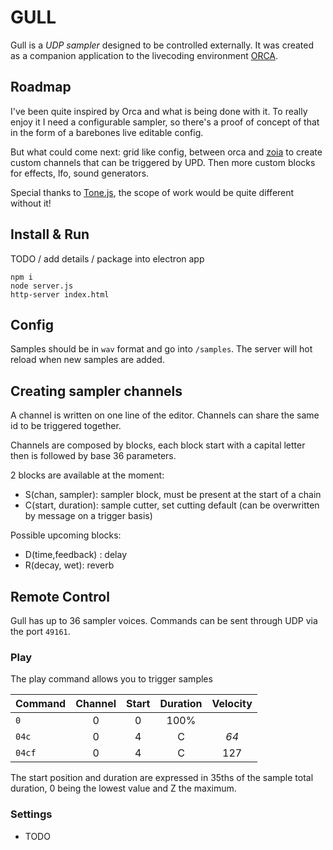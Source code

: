 # GULL

Gull is a *UDP sampler* designed to be controlled externally. It was created as a companion application to the livecoding environment [ORCA](https://hundredrabbits.itch.io/orca).

## Roadmap
I've been quite inspired by Orca and what is being done with it.
To really enjoy it I need a configurable sampler, so there's a proof of concept of that in the form of a barebones live editable config.

But what could come next: grid like config, between orca and [zoia](https://empresseffects.com/products/zoia) to create custom channels that can be triggered by UPD.
Then more custom blocks for effects, lfo, sound generators.

Special thanks to [Tone.js](https://tonejs.github.io), the scope of work would be quite different without it!

## Install & Run

TODO / add details / package into electron app

```
npm i
node server.js
http-server index.html
```

## Config
Samples should be in `wav` format and go into `/samples`. The server will hot reload when new samples are added.

## Creating sampler channels

A channel is written on one line of the editor. Channels can share the same id to be triggered together.

Channels are composed by blocks, each block start with a capital letter then is followed by base 36 parameters.

2 blocks are available at the moment:

* S(chan, sampler): sampler block, must be present at the start of a chain
* C(start, duration): sample cutter, set cutting default (can be overwritten by message on a trigger basis)

Possible upcoming blocks: 

* D(time,feedback) : delay
* R(decay, wet): reverb

## Remote Control

Gull has up to 36 sampler voices. Commands can be sent through UDP via the port `49161`.

### Play

The play command allows you to trigger samples

| Command  | Channel | Start | Duration | Velocity |
| :-       | :-:     | :-:   | :-:      | :-:      |
| `0`      | 0       | 0     | 100%     |          |
| `04c`    | 0       | 4     | C        | _64_     |
| `04cf`   | 0       | 4     | C        | 127      |

The start position and duration are expressed in 35ths of the sample total duration, 0 being the lowest value and Z the maximum.

### Settings

- TODO